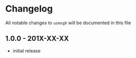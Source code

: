 # Changelog

All notable changes to `usmsgh` will be documented in this file

## 1.0.0 - 201X-XX-XX

- initial release
